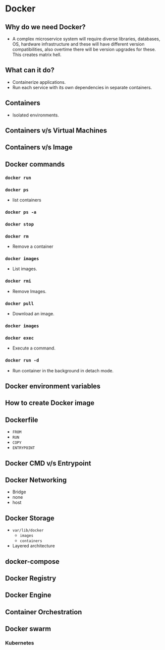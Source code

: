 # **Docker**

## Why do we need Docker?
- A complex microservice system will require diverse libraries, databases, OS, hardware infrastructure and these will have different version compatibilities, also overtime there will be version upgrades for these. This creates matrix hell.

## What can it do?
- Containerize applications.
- Run each service with its own dependencies in separate containers.

## Containers
- Isolated environments.

## Containers v/s Virtual Machines

## Containers v/s Image

## Docker commands
### `docker run`
### `docker ps`
- list containers
### `docker ps -a`
### `docker stop`
### `docker rm`
- Remove a container
### `docker images`
- List images.
### `docker rmi`
- Remove Images.
### `docker pull`
- Download an image.
### `docker images`
### `docker exec`
- Execute a command.
### `docker run -d`
- Run container in the background in detach mode.

## Docker environment variables

## How to create Docker image

## Dockerfile
- `FROM`
- `RUN`
- `COPY`
- `ENTRYPOINT` 

## Docker CMD v/s Entrypoint

## Docker Networking
- Bridge
- none
- host

## Docker Storage
- `var/lib/docker`
    - `images`
    - `containers`
- Layered architecture

## docker-compose

## Docker Registry

## Docker Engine

## Container Orchestration

## Docker swarm

### Kubernetes